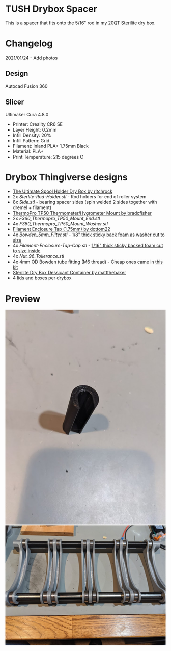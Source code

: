 # TUSH Drybox Spacer

This is a spacer that fits onto the 5/16" rod in my 20QT Sterilite dry box.

# Changelog

2021/01/24 - Add photos

## Design

Autocad Fusion 360 

## Slicer

Ultimaker Cura 4.8.0
- Printer: Creality CR6 SE
- Layer Height: 0.2mm
- Infill Density: 20%
- Infill Pattern: Grid
- Filament: Inland PLA+ 1.75mm Black
- Material: PLA+
- Print Temperature: 215 degrees C

# Drybox Thingiverse designs

- [The Ultimate Spool Holder Dry Box by ritchrock](https://www.thingiverse.com/thing:2929701)
 - 2x *Sterlite-Rod-Holder.stl* - Rod holders for end of roller system
 - 8x *Side.stl* - bearing spacer sides (spin welded 2 sides together with dremel + filament)
- [ThermoPro TP50 Thermometer/Hygrometer Mount by bradcfisher](http://www.thingiverse.com/thing:3168310) 
 - 2x *F360_Thermopro_TP50_Mount_End.stl*
 - 4x *F360_Thermopro_TP50_Mount_Washer.stl*
- [Filament Enclosure Tap (1.75mm) by dottom22](https://www.thingiverse.com/thing:2139021)
 - 4x *Bowden_5mm_FIlter.stl* - [1/8" thick sticky back foam as washer cut to size](https://smile.amazon.com/gp/product/B071R4DR1R)
 - 4x *Filament-Enclosure-Tap-Cap.stl* - [1/16" thick sticky backed foam cut to size inside](https://smile.amazon.com/gp/product/B06ZZDMHGX)
 - 4x *Nut_96_Tollerance.stl*
 - 4x 4mm OD Bowden tube fitting (M6 thread) - Cheap ones came in [this kit](https://smile.amazon.com/gp/product/B07PV9LCLY)
- [Sterilite Dry Box Dessicant Container by mattthebaker](http://www.thingiverse.com/thing:3323912) 
 - 4 lids and boxes per drybox
 
# Preview
![Photo installed](preview1.jpg "Photo installed")
![Photo standalone](preview2.jpg "Photo installed")